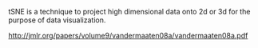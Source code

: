 tSNE is a technique to project high dimensional data onto 2d or 3d for the purpose of data visualization.

http://jmlr.org/papers/volume9/vandermaaten08a/vandermaaten08a.pdf